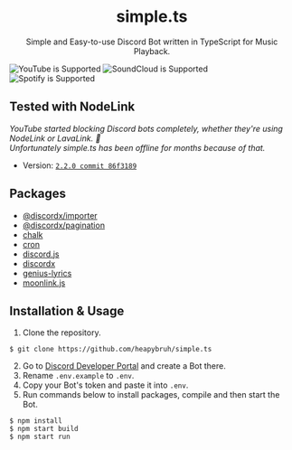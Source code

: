 <div align="center">
 <h1>simple.ts</h1>
 <p>Simple and Easy-to-use Discord Bot written in TypeScript for Music Playback.</p>
</div>

![YouTube is Supported](https://img.shields.io/badge/YouTube-Supported-Green?logo=youtube)
![SoundCloud is Supported](https://img.shields.io/badge/SoundCloud-Supported-Green?logo=soundcloud)
![Spotify is Supported](https://img.shields.io/badge/Spotify-Supported-Green?logo=spotify)

## Tested with NodeLink
*YouTube started blocking Discord bots completely, whether they're using NodeLink or LavaLink. 🥲*  
*Unfortunately simple.ts has been offline for months because of that.*
- Version: [`2.2.0 commit 86f3189`](https://github.com/PerformanC/NodeLink/commit/86f3189627dd63a66bae382d5453ae6c5f7730a1)

## Packages

- [@discordx/importer](https://www.npmjs.com/package/@discordx/importer)
- [@discordx/pagination](https://www.npmjs.com/package/@discordx/pagination)
- [chalk](https://www.npmjs.com/package/chalk)
- [cron](https://www.npmjs.com/package/cron)
- [discord.js](https://www.npmjs.com/package/discord.js)
- [discordx](https://www.npmjs.com/package/discordx)
- [genius-lyrics](https://www.npmjs.com/package/genius-lyrics)
- [moonlink.js](https://github.com/Ecliptia/moonlink.js)

## Installation & Usage

1. Clone the repository.

```
$ git clone https://github.com/heapybruh/simple.ts
```

2. Go to [Discord Developer Portal](https://discord.com/developers/applications/) and create a Bot there.
3. Rename `.env.example` to `.env`.
4. Copy your Bot's token and paste it into `.env`.
5. Run commands below to install packages, compile and then start the Bot.

```
$ npm install
$ npm start build
$ npm start run
```
